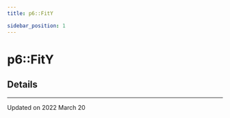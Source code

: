 ```yaml
---
title: p6::FitY

sidebar_position: 1
---
```


# p6::FitY





## Details
-------------------------------

Updated on 2022 March 20